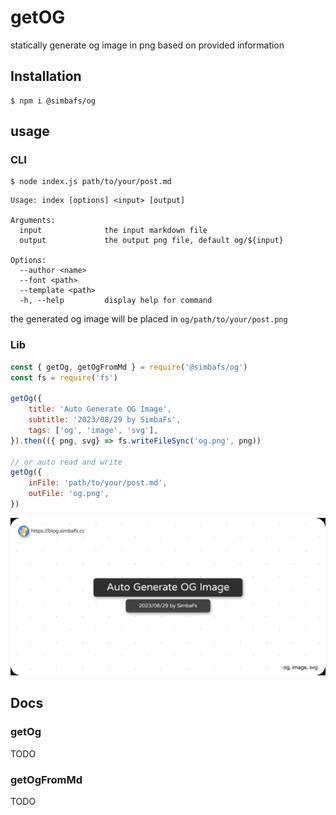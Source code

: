 # getOG
statically generate og image in png based on provided information

## Installation
```
$ npm i @simbafs/og
```

## usage
### CLI
```
$ node index.js path/to/your/post.md
```

```
Usage: index [options] <input> [output]

Arguments:
  input              the input markdown file
  output             the output png file, default og/${input}

Options:
  --author <name>
  --font <path>
  --template <path>
  -h, --help         display help for command
```

the generated og image will be placed in `og/path/to/your/post.png`

### Lib
```js
const { getOg, getOgFromMd } = require('@simbafs/og')
const fs = require('fs')

getOg({ 
    title: 'Auto Generate OG Image',
    subtitle: '2023/08/29 by SimbaFs',
    tags: ['og', 'image', 'svg'],
}).then(({ png, svg} => fs.writeFileSync('og.png', png))

// or auto read and write
getOg({
    inFile: 'path/to/your/post.md',
    outFile: 'og.png',
})
```

![og](./og.png)

## Docs
### getOg
TODO

### getOgFromMd
TODO
